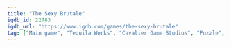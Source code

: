```yaml
---
title: "The Sexy Brutale"
igdb_id: 22783
igdb_url: "https://www.igdb.com/games/the-sexy-brutale"
tag: ["Main game", "Tequila Works", "Cavalier Game Studios", "Puzzle", "Adventure", "Indie", "Single player", "Bird view / Isometric", "Mystery"]
---
```


